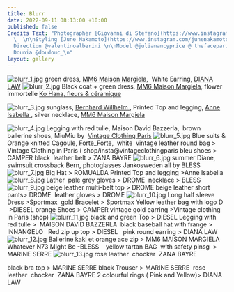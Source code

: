 ```yaml
---
title: Blurr
date: 2022-09-11 08:13:00 +10:00
published: false
Credits Text: "Photographer [Giovanni di Stefano](https://www.instagram.com/__giovanni__di__stefano/?hl=en)
  \  \n\nStyling [June Nakamoto](https://www.instagram.com/junenakamoto/?hl=en)  \nArt
  Direction @valentinoalberini \n\nModel @julianancyprice @ thefaceparis\nTanks to
  Dounia @doudouc_\n"
layout: gallery
---
```


![blurr_1.jpg](/uploads/blurr_1.jpg)
green dress, [MM6 Maison Margiela](https://www.maisonmargiela.com/en-au/mm6/women/),  White Earring, [DIANA LAW](https://dianalaw.com)
![blurr_2.jpg](/uploads/blurr_2.jpg)
Black coat + green dress, [MM6 Maison Margiela](https://www.maisonmargiela.com/en-au/mm6/women/), flower immortelle [Ko Hana, fleurs & céramique](https://www.instagram.com/kohanafleursceramique/?hl=en)

![blurr_3.jpg](/uploads/blurr_3.jpg)
sunglass, [Bernhard Willhelm ](http://www.bernhardwillhelm.com),  Printed Top and legging, [Anne Isabella ](https://anneisabella.com), silver necklace, [MM6 Maison Margiela](https://www.maisonmargiela.com/en-au/maison-margiela/women/accessories/jewellery/)

![blurr_4.jpg](/uploads/blurr_4.jpg)
Legging with red tulle, Maison David Bazzerla, 
brown ballerine shoes, MiuMiu by  [Vintage Clothing Paris](https://www.instagram.com/vintageclothingparis/?hl=en) 
![blurr_5.jpg](/uploads/blurr_5.jpg)
Blue suits & Orange knitted Cagoule, [Forte_Forte](https://www.instagram.com/forte_forte/?hl=en),  white  vintage leather round bag > Vintage Clothing in Paris ( shop/insta@vintageclothingparis bleu shoes > CAMPER black  leather belt > ZANA BAYRE
![blurr_6.jpg](/uploads/blurr_6.jpg)
summer Diane, swimsuit crossback Bern, photoglasses Jankosweden all by BLESS
![blurr_7.jpg](/uploads/blurr_7.jpg)
Big Hat > ROMUALDA
Printed Top and legging >Anne Isabella
![blurr_8.jpg](/uploads/blurr_8.jpg)
Lather  pale grey gloves > DROME  necklace > BLESS
![blurr_9.jpg](/uploads/blurr_9.jpg)
beige leather multi-belt top > DROME
beige leather short pants> DROME 
leather gloves > DROME
![blurr_10.jpg](/uploads/blurr_10.jpg)
Long half sleeve Dress >Sportmax  gold Bracelet > Sportmax Yellow leather bag with logo D  >DIESEL orange Shoes > CAMPER vintage gold earring >Vintage clothing in Paris (shop)
![blurr_11.jpg](/uploads/blurr_11.jpg)
black and green Top > DIESEL Legging with red tulle >  MAISON DAVID BAZZERLA  black baseball hat with frange > INNANGELO 
 Red zip up top > DIESEL   pink round earring > DIANA LAW
![blurr_12.jpg](/uploads/blurr_12.jpg)
Ballerine kaki et orange ace zip > MM6 MAISON MARGIELA 
Whatever N73 Might Be -BLESS   
yellow tartan BAG  with safety pinsg  > MARINE SERRE
![blurr_13.jpg](/uploads/blurr_13.jpg)
rose leather  chocker  ZANA BAYRE

black bra top > MARINE SERRE black Trouser > MARINE SERRE  rose leather  chocker  ZANA BAYRE 2 colourful rings ( Pink and Yellow)> DIANA LAW
